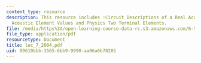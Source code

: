 ```yaml
---
content_type: resource
description: This resource includes :Circuit Descriptions of a Real Acoustic System,
  Acoustic Element Values and Physics Two Terminal Elements.
file: /media/https%3A/open-learning-course-data-rc.s3.amazonaws.com/6-551j-acoustics-of-speech-and-hearing-fall-2004/00610bbb35656bb99990aa06a6b78205_lec_7_2004.pdf
file_type: application/pdf
resourcetype: Document
title: lec_7_2004.pdf
uid: 00610bbb-3565-6bb9-9990-aa06a6b78205
---
```

